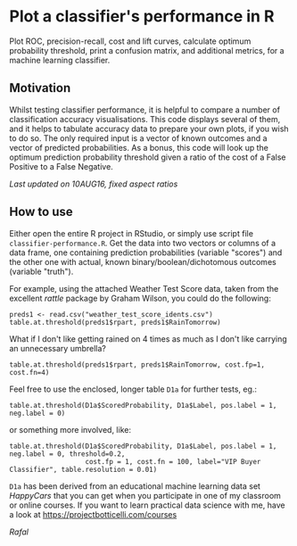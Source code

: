 # Plot a classifier's performance in R

Plot ROC, precision-recall, cost and lift curves, calculate optimum probability threshold, print a confusion matrix, 
and additional metrics, for a machine learning classifier.

## Motivation

Whilst testing classifier performance, it is helpful to compare a number of classification accuracy visualisations. This code
displays several of them, and it helps to tabulate accuracy data to prepare your own plots, if you wish to do so. The only required input
is a vector of known outcomes and a vector of predicted probabilities. As a bonus, this code will look up the optimum
prediction probability threshold given a ratio of the cost of a False Positive to a False Negative.

_Last updated on 10AUG16, fixed aspect ratios_

## How to use

Either open the entire R project in RStudio, or simply use script file `classifier-performance.R`.
Get the data into two vectors or columns of a data frame, one containing prediction probabilities (variable "scores") and the other one with actual, known binary/boolean/dichotomous outcomes (variable "truth").

For example, using the attached Weather Test Score data, taken from the excellent _rattle_ package by Graham Wilson, you could do the following:

```{r}
preds1 <- read.csv("weather_test_score_idents.csv")
table.at.threshold(preds1$rpart, preds1$RainTomorrow)
```

What if I don't like getting rained on 4 times as much as I don't like carrying an unnecessary umbrella?

```{r}
table.at.threshold(preds1$rpart, preds1$RainTomorrow, cost.fp=1, cost.fn=4)
```

Feel free to use the enclosed, longer table `D1a` for further tests, eg.:

```{r}
table.at.threshold(D1a$ScoredProbability, D1a$Label, pos.label = 1, neg.label = 0)
```

or something more involved, like:

```{r}
table.at.threshold(D1a$ScoredProbability, D1a$Label, pos.label = 1, neg.label = 0, threshold=0.2,
                   cost.fp = 1, cost.fn = 100, label="VIP Buyer Classifier", table.resolution = 0.01)
```

`D1a` has been derived from an educational machine learning data set _HappyCars_ that you can get
when you participate in one of my classroom or online courses. If you want to learn practical data science with me,
have a look at <https://projectbotticelli.com/courses>

_Rafal_
